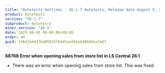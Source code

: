 ```yaml
---
title: "Autotests hotfixes - 26.1.7 Autotests, Release date August 5, 2025 - Hotfixes"
product: Autotests
version: "26.1.7"
subproduct: Autotests
minor_version: "26.1"
date: 2025-08-05 00:00:00+00:00
order: 40
guid: f46d1b4d37bd05833f6d45ae45eab480db5a1e6f
---
```


<strong>68768 Error when opening sales from store list in LS Central 26.1</strong>
<ul><li>There was an error when opening sales from store list. This was fixed.</li></ul>
